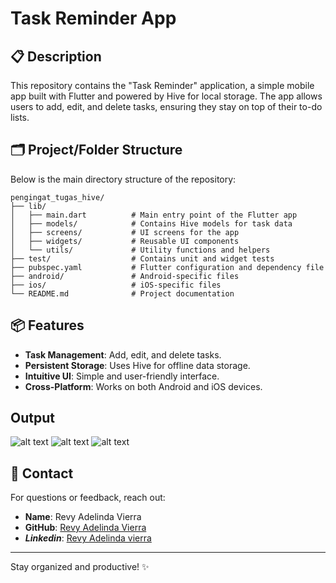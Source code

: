 # Task Reminder App

## 📋 Description
This repository contains the "Task Reminder" application, a simple mobile app built with Flutter and powered by Hive for local storage. The app allows users to add, edit, and delete tasks, ensuring they stay on top of their to-do lists.

## 🗂️ Project/Folder Structure
Below is the main directory structure of the repository:

```
pengingat_tugas_hive/
├── lib/
│   ├── main.dart          # Main entry point of the Flutter app
│   ├── models/            # Contains Hive models for task data
│   ├── screens/           # UI screens for the app
│   ├── widgets/           # Reusable UI components
│   └── utils/             # Utility functions and helpers
├── test/                  # Contains unit and widget tests
├── pubspec.yaml           # Flutter configuration and dependency file
├── android/               # Android-specific files
├── ios/                   # iOS-specific files
└── README.md              # Project documentation
```

## 📦 Features
- **Task Management**: Add, edit, and delete tasks.
- **Persistent Storage**: Uses Hive for offline data storage.
- **Intuitive UI**: Simple and user-friendly interface.
- **Cross-Platform**: Works on both Android and iOS devices.

## Output
![alt text](https://github.com/revyadelindavierra/pengingat_tugas_hive/blob/main/Screenshot%202024-11-09%20140652.png?raw=true)
![alt text](https://github.com/revyadelindavierra/pengingat_tugas_hive/blob/main/Screenshot%202024-11-09%20140601.png?raw=true)
![alt text](https://github.com/revyadelindavierra/pengingat_tugas_hive/blob/main/Screenshot%202024-11-09%20140745.png?raw=true)


## 📧 Contact
For questions or feedback, reach out:
- **Name**: Revy Adelinda Vierra
- **GitHub**: [Revy Adelinda Vierra](https://github.com/revyadelindavierra)
- ***Linkedin***: [Revy Adelinda vierra](www.linkedin.com/in/revyvierra)

---

Stay organized and productive! ✨


